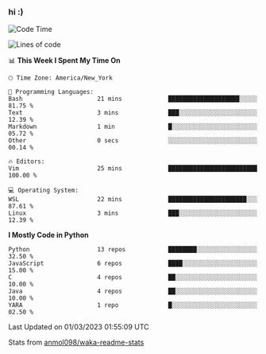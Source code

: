 ### hi :)

<!--START_SECTION:waka-->
![Code Time](http://img.shields.io/badge/Code%20Time-954%20hrs%2026%20mins-blue)

![Lines of code](https://img.shields.io/badge/From%20Hello%20World%20I%27ve%20Written-2.0%20million%20lines%20of%20code-blue)

📊 **This Week I Spent My Time On** 

```text
🕑︎ Time Zone: America/New_York

💬 Programming Languages: 
Bash                     21 mins             ████████████████████░░░░░   81.75 % 
Text                     3 mins              ███░░░░░░░░░░░░░░░░░░░░░░   12.39 % 
Markdown                 1 min               █░░░░░░░░░░░░░░░░░░░░░░░░   05.72 % 
Other                    0 secs              ░░░░░░░░░░░░░░░░░░░░░░░░░   00.14 % 

🔥 Editors: 
Vim                      25 mins             █████████████████████████   100.00 % 

💻 Operating System: 
WSL                      22 mins             ██████████████████████░░░   87.61 % 
Linux                    3 mins              ███░░░░░░░░░░░░░░░░░░░░░░   12.39 % 
```

**I Mostly Code in Python** 

```text
Python                   13 repos            ████████░░░░░░░░░░░░░░░░░   32.50 % 
JavaScript               6 repos             ████░░░░░░░░░░░░░░░░░░░░░   15.00 % 
C                        4 repos             ██░░░░░░░░░░░░░░░░░░░░░░░   10.00 % 
Java                     4 repos             ██░░░░░░░░░░░░░░░░░░░░░░░   10.00 % 
YARA                     1 repo              █░░░░░░░░░░░░░░░░░░░░░░░░   02.50 % 
```




 Last Updated on 01/03/2023 01:55:09 UTC
<!--END_SECTION:waka-->

Stats from [anmol098/waka-readme-stats](https://github.com/anmol098/waka-readme-stats)